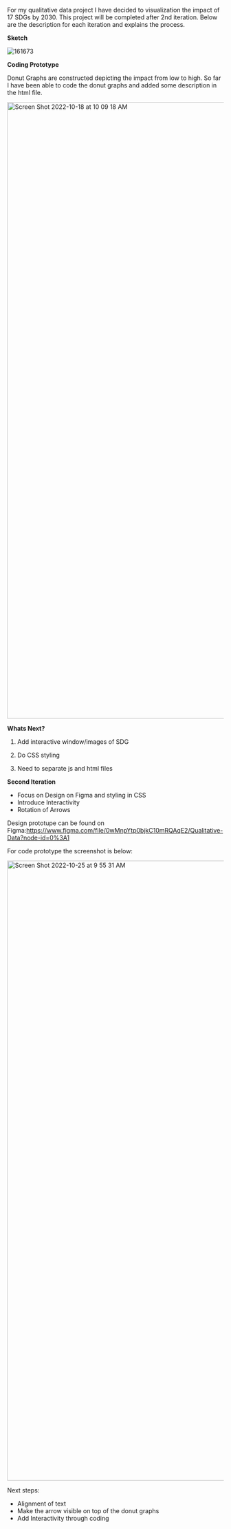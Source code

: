 For my qualitative data project I have decided to visualization the impact of 17 SDGs by 2030. This project will be completed after 2nd iteration. Below are the description for each iteration and explains the process.

**Sketch**

![161673](https://user-images.githubusercontent.com/109235609/196451976-4c0ac5ef-39f0-4c4a-8aa5-20f067a4f713.jpg)


**Coding Prototype**

Donut Graphs are constructed depicting the impact from low to high. So far I have been able to code the donut graphs and added some description in the html file. 

<img width="1432" alt="Screen Shot 2022-10-18 at 10 09 18 AM" src="https://user-images.githubusercontent.com/109235609/196454170-8e71606b-544e-4a8e-b4f3-c1bc76e97964.png">


**Whats Next?**
1. Add interactive window/images of SDG 

2. Do CSS styling

3. Need to separate js and html files


**Second Iteration**

- Focus on Design on Figma and styling in CSS
- Introduce Interactivity
- Rotation of Arrows

Design prototupe can be found on Figma:https://www.figma.com/file/0wMnpYtp0bjkC10mRQAqE2/Qualitative-Data?node-id=0%3A1

For code prototype the screenshot is below:

<img width="1440" alt="Screen Shot 2022-10-25 at 9 55 31 AM" src="https://user-images.githubusercontent.com/109235609/197792864-7ba679fd-289d-428a-93a3-8f95f3806bf9.png">


Next steps:
- Alignment of text
- Make the arrow visible on top of the donut graphs
- Add Interactivity through coding
